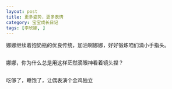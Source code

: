 ```yaml
---
layout: post
title: 更多姿势，更多表情
category: 宝宝成长日记
tags: [李欣娜, ]
---
```

娜娜继续着抱奶瓶的优良传统，加油啊娜娜，好好锻炼咱们滴小手指头。

<img src="http://lh5.ggpht.com/veryfaint/SDqzezL3rjI/AAAAAAAAAI4/SD0MgXoVxJI/100_2485.JPG?imgmax=720" alt="">

娜娜，你为什么总是用这样茫然滴眼神看着镜头捏？

<img src="http://lh3.ggpht.com/veryfaint/SDqzfTL3rkI/AAAAAAAAAJA/5FNkZxLtgs4/100_2490.JPG?imgmax=720" alt="">

吃够了，睡饱了，让偶表演个金鸡独立

<img src="http://lh5.ggpht.com/veryfaint/SDqzfzL3rlI/AAAAAAAAAJI/s6iR9CvcpVs/100_2497.JPG?imgmax=720" alt="">